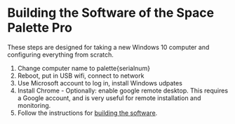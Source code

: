 <h1>Building the Software of the Space Palette Pro</h1>
These steps are designed for taking a new Windows 10 computer and configuring everything from scratch.
<p>

<ol>
<li>Change computer name to palette{serialnum}
<li>Reboot, put in USB wifi, connect to network
<li>Use Microsoft account to log in, install Windows udpates
<li>Install Chrome
    - Optionally: enable google remote desktop.  This requires a Google account, and is very useful for remote installation and monitoring.
<li>Follow the instructions for <a href="building_software.md">building the software</a>.
</ol>